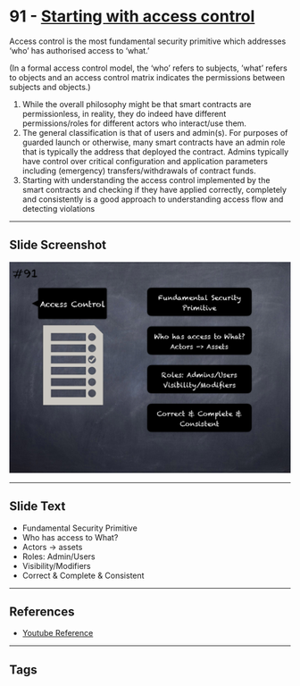 
# 91 - [Starting with access control](./Starting%20with%20access%20control.md)

Access control is the most fundamental security primitive which addresses ‘who’ has authorised access to ‘what.’ 

(In a formal access control model, the ‘who’ refers to subjects, ’what’ refers to objects and an access control matrix indicates the permissions between subjects and objects.)

1. While the overall philosophy might be that smart contracts are permissionless, in reality, they do indeed have different permissions/roles for different actors who interact/use them.
2. The general classification is that of users and admin(s). For purposes of guarded launch or otherwise, many smart contracts have an admin role that is typically the address that deployed the contract. Admins typically have control over critical configuration and application parameters including (emergency) transfers/withdrawals of contract funds.
3. Starting with understanding the access control implemented by the smart contracts and checking if they have applied correctly, completely and consistently is a good approach to understanding access flow and detecting violations

___
## Slide Screenshot
![091.png](../../images/6.%20Audit%20Techniques%20and%20Tools%20101/091.png)
___
## Slide Text
- Fundamental Security Primitive
- Who has access to What?
- Actors -> assets
- Roles: Admin/Users
- Visibility/Modifiers
- Correct & Complete & Consistent
___
## References
- [Youtube Reference](https://youtu.be/dgITqd3mkDk?t=1032)
___
## Tags
